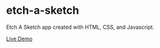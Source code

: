 # etch-a-sketch
Etch A Sketch app created with HTML, CSS, and Javascript.

[Live Demo](https://coolaboutit.github.io/etch-a-sketch/)